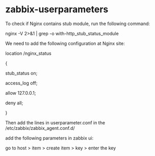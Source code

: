 # zabbix-userparameters

To check if Nginx contains stub module, run the following command:

nginx -V 2>&1 | grep -o with-http_stub_status_module



We need to add the following configuration at Nginx site:

location /nginx_status 

{

 stub_status on; 

 access_log off;

 allow 127.0.0.1; 

 deny all; 
 
}

Then add the lines in userparameter.conf in the /etc/zabbix/zabbix_agent.conf.d/


add the following parameters in zabbix ui:

go to host > item > create item > key > enter the key
